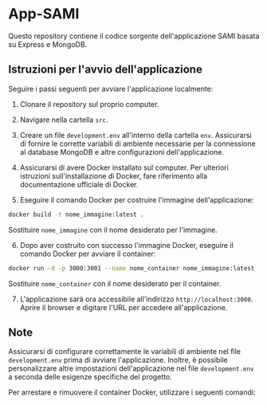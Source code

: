 # App-SAMI

Questo repository contiene il codice sorgente dell'applicazione SAMI basata su Express e MongoDB.

## Istruzioni per l'avvio dell'applicazione

Seguire i passi seguenti per avviare l'applicazione localmente:

1. Clonare il repository sul proprio computer.

2. Navigare nella cartella `src`.

3. Creare un file `development.env` all'interno della cartella `env`. Assicurarsi di fornire le corrette variabili di ambiente necessarie per la connessione al database MongoDB e altre configurazioni dell'applicazione.

4. Assicurarsi di avere Docker installato sul computer. Per ulteriori istruzioni sull'installazione di Docker, fare riferimento alla documentazione ufficiale di Docker.

5. Eseguire il comando Docker per costruire l'immagine dell'applicazione:
```bash
docker build -t nome_immagine:latest .
```
Sostituire `nome_immagine` con il nome desiderato per l'immagine.

6. Dopo aver costruito con successo l'immagine Docker, eseguire il comando Docker per avviare il container:

```bash
docker run -d -p 3000:3001 --name nome_container nome_immagine:latest
```
Sostituire `nome_container` con il nome desiderato per il container.

7. L'applicazione sarà ora accessibile all'indirizzo `http://localhost:3000`. Aprire il browser e digitare l'URL per accedere all'applicazione.

## Note

Assicurarsi di configurare correttamente le variabili di ambiente nel file `development.env` prima di avviare l'applicazione. Inoltre, è possibile personalizzare altre impostazioni dell'applicazione nel file `development.env` a seconda delle esigenze specifiche del progetto.

Per arrestare e rimuovere il container Docker, utilizzare i seguenti comandi:
